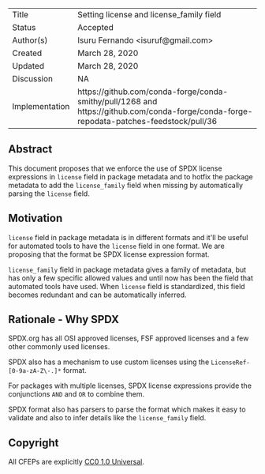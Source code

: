 
<table>
<tr><td> Title </td><td> Setting license and license_family field </td>
<tr><td> Status </td><td> Accepted </td></tr>
<tr><td> Author(s) </td><td> Isuru Fernando &lt;isuruf@gmail.com&gt;</td></tr>
<tr><td> Created </td><td> March 28, 2020</td></tr>
<tr><td> Updated </td><td> March 28, 2020</td></tr>
<tr><td> Discussion </td><td> NA </td></tr>
<tr><td> Implementation </td><td> https://github.com/conda-forge/conda-smithy/pull/1268 and https://github.com/conda-forge/conda-forge-repodata-patches-feedstock/pull/36 </td></tr>
</table>

## Abstract

This document proposes that we enforce the use of SPDX license expressions
in `license` field in package metadata and to hotfix the package metadata
to add the `license_family` field when missing by automatically
parsing the `license` field.


## Motivation

`license` field in package metadata is in different formats and it'll be
useful for automated tools to have the `license` field in one format.
We are proposing that the format be SPDX license expression format.

`license_family` field in package metadata gives a family of metadata,
but has only a few specific allowed values and until now has been the
field that automated tools have used. When `license` field is standardized,
this field becomes redundant and can be automatically inferred.


## Rationale - Why SPDX

SPDX.org has all OSI approved licenses, FSF approved licenses and a few
other commonly used licenses.

SPDX also has a mechanism to use custom licenses using the
`LicenseRef-[0-9a-zA-Z\-.]*` format.

For packages with multiple licenses, SPDX license expressions provide
the conjunctions `AND` and `OR` to combine them.

SPDX format also has parsers to parse the format which makes it easy
to validate and also to infer details like the `license_family` field.


## Copyright

All CFEPs are explicitly [CC0 1.0 Universal](https://creativecommons.org/publicdomain/zero/1.0/).
